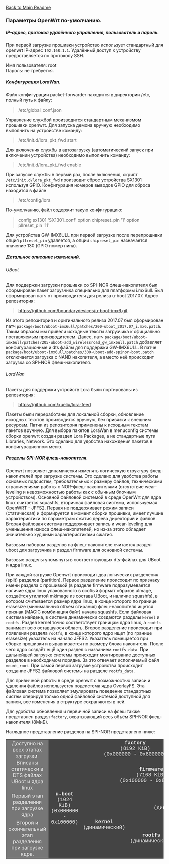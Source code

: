 [Back to Main Readme](../README.md)

### Параметры OpenWrt по-умолчанию.

##### IP-адрес, протокол удалённого управления, пользователь и пароль.

При первой загрузке прошивки устройство использует стандартный для openwrt IP-адрес `192.168.1.1`.
Удалённый доступ к устройству предоставляется по протоколу SSH.

Имя пользователя: root <br>
Пароль: не требуется. 

##### Конфигурация LoraWan.

Файл конфигурации packet-forwarder находится в директории /etc, полный путь к файлу:
> /etc/global_conf.json

Управление службой производится стандартным механизмом прошивки openwrt. Для запуска демона вручную необходимо выполнить на устройстве команду:
> /etc/init.d/lora_pkt_fwd start

Для включения службы в автозагрузку (автоматический запуск при включении устройства) необходимо выполнить команду:
> /etc/init.d/lora_pkt_fwd enable


При запуске службы в первый раз, после включения, скрипт `/etc/init.d/lora_pkt_fwd` производит сброс устройства SX1301 используя GPIO. Конфигурация номеров выводов GPIO для сброса находится в файле 
> /etc/config/lora

По-умолчанию, файл содержит такую конфигурацию:
> config sx1301 'SX1301_conf'
>        option chipreset_pin '1'
>        option pllreset_pin '11'

Для устройства GW-IMX6ULL при первой загрузке после перепрошивки опция `pllreset_pin` удаляется, а опции `chipreset_pin` назначается значение 130 (GPIO номер пина).


##### Детальное описание изменений.

###### UBoot

Для поддержки загрузки прошивки со SPI-NOR флеш-накопителя был сформирован пакет загрузчика специально для платформы i.mx6ull. Был сформирован патч от производителя для релиза u-boot 2017.07. Адрес репозитория:
> https://github.com/boundarydevices/u-boot-imx6.git

Из этого репозитория и оригинального релиза 2017.07 был сформирован патч `package/boot/uboot-imx6ull/patches/200-uboot_2017.07_i.mx6.patch`. Таким образом мы привели исходные тексты загрузчика к официально поставляемым производителем.
Далее, патч `package/boot/uboot-imx6ull/patches/205-uboot-add_wirelessroad_gw_imx6ull.patch` добавляет конфигурационные и dts файлы для поддержки GW-IMX6ULL.
В патче `package/boot/uboot-imx6ull/patches/300-uboot-add-spinor-boot.patch` отключается загрузка с NAND накопителя, а вместо неё происходит загрузка со SPI-NOR флеш-накопителя.

###### LoraWan
Пакеты для поддержки устройств Lora были портированы из репозитория:
> https://github.com/xueliu/lora-feed

Пакеты были переработаны для локальной сборки, обновление исходных текстов производится вручную, без привязки к внешним ресурсам. Патчи из репозитория применены к исходным текстам пакетов вручную.
Для выбора пакетов LoraWan в menuconfig системы сборки openwrt создан раздел Lora Packages, а не стандартные пути Libraries, Network. Это сделано для удобства нахождения пакетов в конфигурационном меню.

##### Разделы SPI-NOR флеш-накопителя.
Openwrt позволяет динамически изменять логическую структуру флеш-накопителей при загрузке системы. Это сделано для удобства работы основных подсистем, требовательных к размеру файлов, техническими ограничениями работы с NOR-флеш-накопителями (отсутствие wear-leveling и невозможностью работы как с обычным блочным устройством).
Основной файловой системой в среде OpenWrt для ядра linux считается squashfs, вторичная файловая система, используемая OpenWRT - JFFS2. Первая не поддерживает режим записи (статическая) и формируется в момент сборки прошивки, имеет лучшие характеристики по параметрам сжатия дерева директорий и файлов. Вторая файловая система поддерживает запись и wear-leveling для уменьшения износа флеш-накопителей, но из-за этого обладает значительно худшими характеристиками сжатия.

Базовым набором разделов на флеш-накопителе считается раздел uboot для загрузчика и раздел firmware для основной системы.

Базовые разделы упомянуты в соответствующих dts-файлах для UBoot и ядра linux.

При каждой загрузке Openwrt происходит два логических разделения (split) разделов (partition). Первое разделение происходит по признаку имени раздела с прошивкой (в разделе firmware подразумевается наличие ядра linux упакованного в особый формат образов uImage, создаётся утилитой mkimage из состава UBoot, и наличие squashfs), в котором считывается размер ядра linux, в конце которого по границе erasesize (минимальный объём стирания) флеш-накопителя ищется признак (MAGIC комбинация байт) начала squashfs. Если файловая система найдена, в системе динамически создаются разделы `kernel` и `rootfs`. Раздел kernel точно соответствует границам ядра linux, а `rootfs` занимает всю оставшуюся область.
Второе разделение происходит при появлении раздела `rootfs`, в конце которого ядро ищет (по границе erasesize) указатель на начало JFFS2. Указатель помещается при сборке прошивки и выравнивается по размеру блока накопителя. После чего ядро создаёт ещё один раздел с названием `rootfs_data`.
При дальнейшей загрузке системы происходит монтирование доступных разделов в необходимом порядке. За это отвечает исполняемый файл `mount_root`. При самой первой загрузке устройства происходит создание JFFS2 файловой системы на разделе `rootfs_data`.

Для привычной работы в среде openwrt с возможностью записи и удаления файлов используется подсистема ядра OverlayFS. Эта файловая система позволяет эмулировать поведение стандартных систем оперируя только одной файловой системой доступной для записи, все изменения в структуре сохраняются в ней. 

Для удобства обновления и первичной записи на флеш также представлен раздел `factory`, охватывающий весь объём SPI-NOR флеш-накопителя (8МиБ).

Наглядное представление разделов на SPI-NOR представлено ниже:

<table width="100%" style="color: #eeeeee; vertical-align: middle; text-align: center;">
  <tr>
    <td rowspan="2" style="background-color: #777777;">
      Доступно на всех этапах загрузки. Вписаны статически в DTS файлах UBoot и ядра linux
    </td>
    <td colspan="4" style="background-color: #444444; font-family: Courier New, monospace">
     <b>factory</b><br>
      (8192 KiB)<br>
      (0x000000 - 0x800000)
    </td>
  </tr>
  <tr>
    <td rowspan="3" style="background-color: #444444; font-family: Courier New, monospace"> 
      <b>u-boot</b><br>
      (1024 KiB)<br>
      (0x000000 - 0x100000)</td>
    <td colspan="3" style="background-color: #444444; font-family: Courier New, monospace">
      <b>firmware</b><br>
    (7168 KiB)<br>
    (0x100000 - 0x800000)
    </td>
  </tr>
  <tr>
    <td style="background-color: #777777;">Первый этап разделения при загрузке ядра</td>
    <td rowspan="2" style="background-color: #444444; font-family: Courier New, monospace">
    <b>kernel</b><br>
    (динамический)
    </td>
    <td colspan="2" style="background-color: #444444; font-family: Courier New, monospace">
    <b>rootfs</b><br>
    (динамический)
    </td>
  </tr>
  <tr>
    <td style="background-color: #777777;">Второй и окончательный этап разделения при загрузке ядра.</td>
    <td style="background-color: #444444; font-family: Courier New, monospace">
    <b>rootfs</b><br>
    (динамический)
    </td>
    <td style="background-color: #444444; font-family: Courier New, monospace">
    <b>rootfs_data</b><br>
    (динамический)
    </td>
  </tr>
</table>

